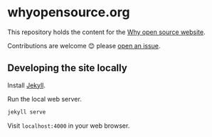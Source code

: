 # whyopensource.org

This repository holds the content for the [Why open source website](https://whyopensource.org).

Contributions are welcome 😊 please [open an issue](https://github.com/ericandrewlewis/why-open-source/issues).

## Developing the site locally

Install [Jekyll](https://jekyllrb.com/).

Run the local web server.

```bash
jekyll serve
```

Visit `localhost:4000` in your web browser.